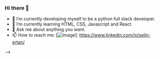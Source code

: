 ### Hi there 👋

- 🔭 I’m currently developing myself to be a python full stack developer.
- 🌱 I’m currently learning HTML, CSS, Javascript and React
- 💬 Ask me about anything you want.
- 📫 How to reach me: [![image](https://user-images.githubusercontent.com/116911857/208383438-6db98cd7-4df9-4c3f-9343-1d19271ed795.png)]: https://www.linkedin.com/in/selin-ertan/




-->

